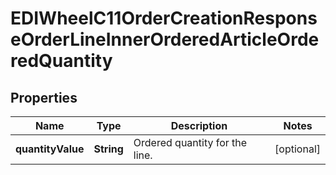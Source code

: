 

# EDIWheelC11OrderCreationResponseOrderLineInnerOrderedArticleOrderedQuantity


## Properties

| Name | Type | Description | Notes |
|------------ | ------------- | ------------- | -------------|
|**quantityValue** | **String** | Ordered quantity for the line. |  [optional] |




